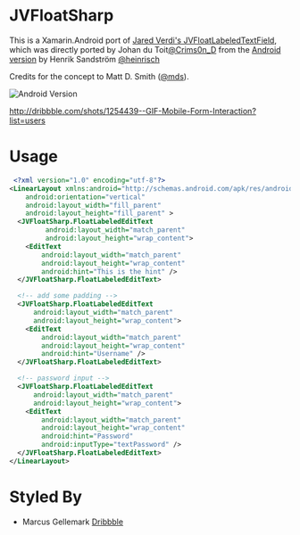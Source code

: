 JVFloatSharp
============
This is a Xamarin.Android port of [Jared Verdi's JVFloatLabeledTextField](https://github.com/jverdi/JVFloatLabeledTextField), which was directly ported by Johan du Toit[@Crims0n_D](https://twitter.com/Crims0n_D) from the [Android version](https://github.com/wrapp/floatlabelededittext) by Henrik Sandström [@heinrisch](https://twitter.com/Heinrisch)

Credits for the concept to Matt D. Smith ([@mds](http://www.twitter.com/mds)).


![Android Version](http://i.imgur.com/ucRd1jm.gif)

http://dribbble.com/shots/1254439--GIF-Mobile-Form-Interaction?list=users

Usage
=====

```xml
 <?xml version="1.0" encoding="utf-8"?>
<LinearLayout xmlns:android="http://schemas.android.com/apk/res/android"
    android:orientation="vertical"
    android:layout_width="fill_parent"
    android:layout_height="fill_parent" >
  <JVFloatSharp.FloatLabeledEditText
         android:layout_width="match_parent"
         android:layout_height="wrap_content">
    <EditText
        android:layout_width="match_parent"
        android:layout_height="wrap_content"
        android:hint="This is the hint" />
  </JVFloatSharp.FloatLabeledEditText>

  <!-- add some padding -->
  <JVFloatSharp.FloatLabeledEditText
      android:layout_width="match_parent"
      android:layout_height="wrap_content">
    <EditText
        android:layout_width="match_parent"
        android:layout_height="wrap_content"
        android:hint="Username" />
  </JVFloatSharp.FloatLabeledEditText>

  <!-- password input -->
  <JVFloatSharp.FloatLabeledEditText
      android:layout_width="match_parent"
      android:layout_height="wrap_content">
    <EditText
        android:layout_width="match_parent"
        android:layout_height="wrap_content"
        android:hint="Password"
        android:inputType="textPassword" />
  </JVFloatSharp.FloatLabeledEditText>
</LinearLayout>
```

Styled By
=========
* Marcus Gellemark [Dribbble](http://dribbble.com/Gellermark)
